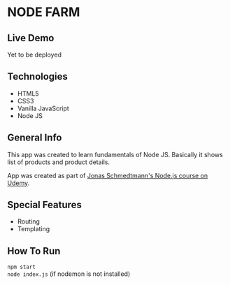 # NODE FARM

## Live Demo

Yet to be deployed

## Technologies

- HTML5
- CSS3
- Vanilla JavaScript
- Node JS

## General Info

This app was created to learn fundamentals of Node JS.
Basically it shows list of products and product details.

App was created as part of [Jonas Schmedtmann's Node.js course on Udemy](https://www.udemy.com/course/nodejs-express-mongodb-bootcamp/).

## Special Features

- Routing
- Templating

## How To Run

`npm start`<br/>
`node index.js` (if nodemon is not installed)
